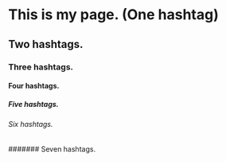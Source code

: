 # This is my page. (One hashtag)

## Two hashtags.

### Three hashtags.

#### Four hashtags.

##### Five hashtags.

###### Six hashtags.

####### Seven hashtags.